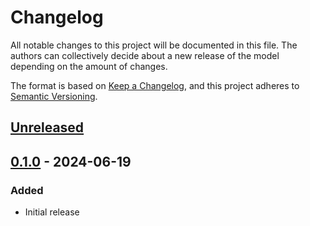 # Changelog

All notable changes to this project will be documented in this file. The authors can collectively decide about a new release of the model depending on the amount of changes.

The format is based on [Keep a Changelog](https://keepachangelog.com/en/1.0.0/),
and this project adheres to [Semantic Versioning](https://semver.org/spec/v2.0.0.html).

## [Unreleased]

## [0.1.0] - 2024-06-19

### Added
 - Initial release


[Unreleased]: https://github.com/awegroup/AWE-Eco/compare/0.1.0...HEAD
[0.1.0]: https://github.com/awegroup/AWE-Eco/releases/tag/0.1.0